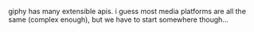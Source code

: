 giphy has many extensible apis. i guess most media platforms are all the same (complex enough), but we have to start somewhere though...